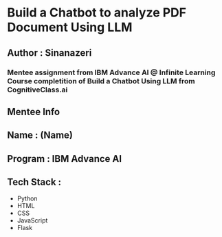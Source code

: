 # Build a Chatbot to analyze PDF Document Using LLM

## Author : Sinanazeri

### Mentee assignment from IBM Advance AI @ Infinite Learning Course completition of Build a Chatbot Using LLM from CognitiveClass.ai

## Mentee Info

## Name : (Name) 
## Program : IBM Advance AI

## Tech Stack :

- Python
- HTML
- CSS
- JavaScript
- Flask
